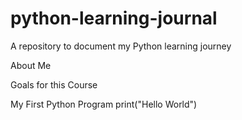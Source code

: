 # python-learning-journal
A repository to document my Python learning journey

About Me

Goals for this Course

My First Python Program
print("Hello World")
